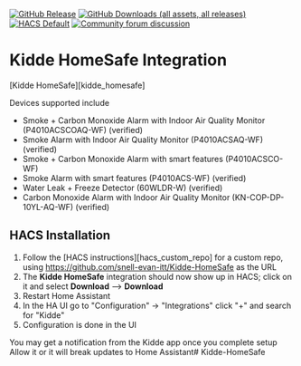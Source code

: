 [![GitHub Release](https://img.shields.io/github/v/release/snell-evan-itt/Kidde-HomeSafe)](https://github.com/snell-evan-itt/Kidde-HomeSafe/releases)
[![GitHub Downloads (all assets, all releases)](https://img.shields.io/github/downloads/snell-evan-itt/Kidde-HomeSafe/total?style=for-the-badge)](https://github.com/snell-evan-itt/Kidde-HomeSafe/releases/latest)
[![HACS Default](https://img.shields.io/badge/HACS-default-blue.svg?style=for-the-badge)](https://hacs.xyz) [![Community forum discussion](https://img.shields.io/badge/COMMUNITY-FORUM-success?style=for-the-badge&color=yellow)](https://community.home-assistant.io/)

# Kidde HomeSafe Integration
 [Kidde HomeSafe][kidde_homesafe]

Devices supported include
- Smoke + Carbon Monoxide Alarm with Indoor Air Quality Monitor (P4010ACSCOAQ-WF) (verified)
- Smoke Alarm with Indoor Air Quality Monitor (P4010ACSAQ-WF) (verified)
- Smoke + Carbon Monoxide Alarm with smart features (P4010ACSCO-WF)
- Smoke Alarm with smart features (P4010ACS-WF) (verified)
- Water Leak + Freeze Detector (60WLDR-W) (verified)
- Carbon Monoxide Alarm with Indoor Air Quality Monitor (KN-COP-DP-10YL-AQ-WF) (verified)

## HACS Installation

1. Follow the [HACS instructions][hacs_custom_repo] for a custom repo, using https://github.com/snell-evan-itt/Kidde-HomeSafe as the URL
2. The **Kidde HomeSafe** integration should now show up in HACS; click on it and select **Download** --> **Download**
3. Restart Home Assistant
4. In the HA UI go to "Configuration" -> "Integrations" click "+" and search for "Kidde"
5. Configuration is done in the UI

You may get a notification from the Kidde app once you complete setup Allow it or it will break updates to Home Assistant# Kidde-HomeSafe
